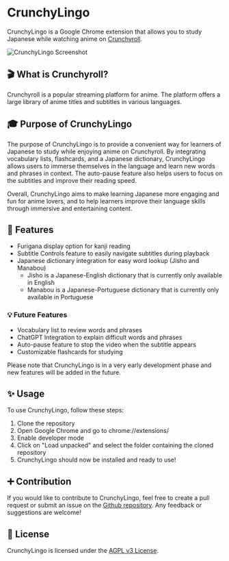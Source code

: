 # CrunchyLingo

CrunchyLingo is a Google Chrome extension that allows you to study Japanese while watching anime on [Crunchyroll](https://www.crunchyroll.com/).

![CrunchyLingo Screenshot](https://user-images.githubusercontent.com/50197635/225587918-ced4b72e-923a-44d5-b575-89cfd49636e6.png)

## 🎬 What is Crunchyroll?

Crunchyroll is a popular streaming platform for anime. The platform offers a large library of anime titles and subtitles in various languages.

## 🎓 Purpose of CrunchyLingo

The purpose of CrunchyLingo is to provide a convenient way for learners of Japanese to study while enjoying anime on Crunchyroll. By integrating vocabulary lists, flashcards, and a Japanese dictionary, CrunchyLingo allows users to immerse themselves in the language and learn new words and phrases in context. The auto-pause feature also helps users to focus on the subtitles and improve their reading speed.

Overall, CrunchyLingo aims to make learning Japanese more engaging and fun for anime lovers, and to help learners improve their language skills through immersive and entertaining content.

## 🌟 Features

- Furigana display option for kanji reading
- Subtitle Controls feature to easily navigate subtitles during playback
- Japanese dictionary integration for easy word lookup (Jisho and Manabou)
  - Jisho is a Japanese-English dictionary that is currently only available in English
  - Manabou is a Japanese-Portuguese dictionary that is currently only available in Portuguese

### 💡 Future Features

- Vocabulary list to review words and phrases
- ChatGPT Integration to explain difficult words and phrases
- Auto-pause feature to stop the video when the subtitle appears
- Customizable flashcards for studying

Please note that CrunchyLingo is in a very early development phase and new features will be added in the future.

## ✨ Usage

To use CrunchyLingo, follow these steps:

1. Clone the repository
2. Open Google Chrome and go to chrome://extensions/
3. Enable developer mode
4. Click on "Load unpacked" and select the folder containing the cloned repository
5. CrunchyLingo should now be installed and ready to use!

## ➕ Contribution

If you would like to contribute to CrunchyLingo, feel free to create a pull request or submit an issue on the [Github repository](https://github.com/vitorvargas96/CrunchyLingo). Any feedback or suggestions are welcome!

## 📝 License

CrunchyLingo is licensed under the [AGPL v3 License](https://opensource.org/licenses/AGPL-3.0).
